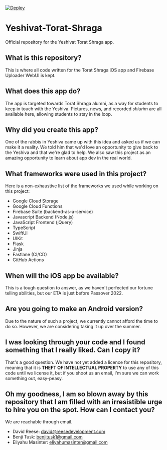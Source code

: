 [![Deploy](https://github.com/Yeshivat-Torat-Shraga/YTS-App/actions/workflows/deploy.yml/badge.svg)](https://github.com/Yeshivat-Torat-Shraga/YTS-App/actions/workflows/deploy.yml)

# Yeshivat-Torat-Shraga
Official repository for the Yeshivat Torat Shraga app.

## What is this repository?
This is where all code written for the Torat Shraga iOS app and Firebase Uploader WebUI is kept.

## What does this app do?
The app is targeted towards Torat Shraga alumni, as a way for students to keep in touch with the Yeshiva.
Pictures, news, and recorded _shiurim_ are all available here, allowing students to stay in the loop.

## Why did you create this app?
One of the rabbis in Yeshiva came up with this idea and asked us if we can make it a reality.
We told him that we'd love an opportunity to give back to the Yeshiva and that we're glad to help.
We also saw this project as an amazing opportunity to learn about app dev in the real world.

## What frameworks were used in this project?
Here is a non-exhaustive list of the frameworks we used while working on this project:
- Google Cloud Storage
- Google Cloud Functions
- Firebase Suite (backend-as-a-service)
- Javascript Backend (Node.js)
- JavaScript Frontend (jQuery)
- TypeScript
- SwiftUI
- UIKit
- Flask
- Jinja
- Fastlane (CI/CD)
- GitHub Actions

## When will the iOS app be available?
This is a tough question to answer, as we haven't perfected our fortune telling abilities, but our ETA is just before Passover 2022.

## Are you going to make an Android version?
Due to the nature of such a project, we currently cannot afford the time to do so. However, we are
considering taking it up over the summer.

## I was looking through your code and I found something that I really liked. Can I copy it?
That's a good question. We have not yet added a licence for this repository,
meaning that it is **THEFT OF INTELLECTUAL PROPERTY** to use any of this code until we license it,
but if you shoot us an email, I'm sure we can work something out, easy-peasy.

## Oh my goodness, I am so blown away by this repository that I am filled with an irresistible urge to hire you on the spot. How can I contact you?
We are reachable through email.
- David Reese: david@reesedevelopment.com
- Benji Tusk: benjitusk1@gmail.com
- Eliyahu Masinter: eliyahumasinter@gmail.com

